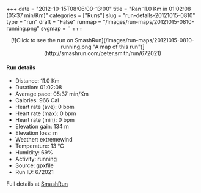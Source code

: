 +++
date = "2012-10-15T08:06:00-13:00"
title = "Ran 11.0 Km in 01:02:08 (05:37 min/Km)"
categories = ["Runs"]
slug = "run-details-20121015-0810"
type = "run"
draft = "False"
runmap = "/images/run-maps/20121015-0810-running.png"
svgmap = '<polyline points="0 58, 0 59, 1 60, 2 60, 3 59, 3 57, 6 56, 10 50, 18 47, 21 49, 22 49, 23 49, 26 46, 27 45, 28 44, 30 44, 37 44, 42 45, 43 45, 46 46, 55 53, 58 55, 61 56, 66 56, 71 55, 79 53, 82 51, 92 53, 97 51, 100 48, 97 43, 97 40, 97 43, 100 48, 96 52, 91 54, 90 52, 82 51, 81 51, 78 53, 69 55, 61 56, 55 53, 44 45, 39 44, 31 44, 26 45, 26 46, 23 49, 18 47, 14 48, 11 51, 8 52, 3 58">'
+++



<!--more-->

<center>
[![Click to see the run on SmashRun](/images/run-maps/20121015-0810-running.png "A map of this run")](http://smashrun.com/peter.smith/run/672021)
</center>

#### Run details

* Distance: 11.0 Km
* Duration: 01:02:08
* Average pace: 05:37 min/Km
* Calories: 966 Cal
* Heart rate (ave): 0 bpm
* Heart rate (max): 0 bpm
* Heart rate (min): 0 bpm
* Elevation gain: 134 m
* Elevation loss:  m
* Weather: extremewind
* Temperature: 13 &deg;C
* Humidity: 69%
* Activity: running
* Source: gpxfile
* Run ID: 672021

Full details at [SmashRun](http://smashrun.com/peter.smith/run/672021)